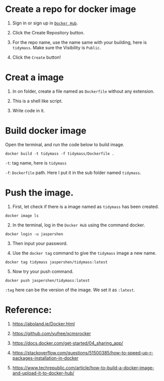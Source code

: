 # Create a repo for docker image

1. Sign in or sign up in [`Docker Hub`](https://hub.docker.com/).

2. Click the Create Repository button. 

3. For the repo name, use the name same with your building, here is `tidymass`. Make sure the Visibility is `Public`.

4. Click the `Create` button!

# Creat a image

1. In on folder, create a file named as `Dockerfile` without any extension.

2. This is a shell like script.

3. Write code in it.

# Build docker image

Open the terminal, and run the code below to build image.

```
docker build -t tidymass -f tidymass/Dockerfile .
```

`-t`: tag name, here is `tidymass`

`-f`: `Dockerfile` path. Here I put it in the sub folder named `tidymass`.

# Push the image.

1. First, let check if there is a image named as `tidymass` has been created.

```
docker image ls
```

2. In the terminal, log in the `Docker Hub` using the command docker.

```
docker login -u jaspershen
```

3. Then input your password.

4. Use the `docker tag` command to give the `tidymass` image a new name. 

```
docker tag tidymass jaspershen/tidymass:latest
```

5. Now try your push command.

```
docker push jaspershen/tidymass:latest
```

`:tag` here can be the version of the image. We set it as `:latest`.

# Reference:

1. https://aboland.ie/Docker.html

2. https://github.com/yufree/xcmsrocker

3. https://docs.docker.com/get-started/04_sharing_app/

4. https://stackoverflow.com/questions/51500385/how-to-speed-up-r-packages-installation-in-docker

5. https://www.techrepublic.com/article/how-to-build-a-docker-image-and-upload-it-to-docker-hub/
